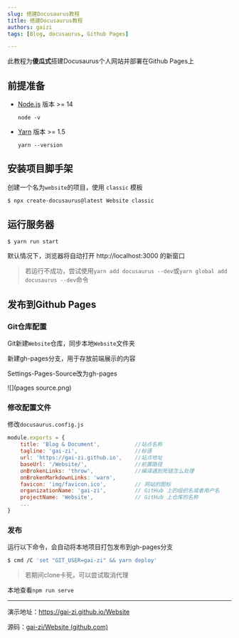 ```yaml
---
slug: 搭建Docusaurus教程
title: 搭建Docusaurus教程
authors: gaizi
tags: [Blog, docusaurus, Github Pages]

---
```


此教程为**傻瓜式**搭建Docusaurus个人网站并部署在Github Pages上

## 前提准备

- [Node.js](https://nodejs.org/en/download/) 版本 >= 14

  `node -v`

- [Yarn](https://yarnpkg.com/en/) 版本 >= 1.5

  `yarn --version` 

## 安装项目脚手架

创建一个名为`website`的项目，使用 `classic` 模板

```bash
$ npx create-docusaurus@latest Website classic
```

## 运行服务器

```bash
$ yarn run start
```

默认情况下，浏览器将自动打开 http://localhost:3000 的新窗口

> 若运行不成功，尝试使用`yarn add docusaurus --dev`或`yarn global add docusaurus --dev`命令

## 发布到Github Pages

<!--truncate-->

### Git仓库配置

Git新建`Website`仓库，同步本地`Website`文件夹

新建gh-pages分支，用于存放前端展示的内容

Settings-Pages-Source改为gh-pages

![](pages source.png)

### 修改配置文件

修改`docusaurus.config.js`

```js
module.exports = {
    title: 'Blog & Document',			//站点名称
    tagline: 'gai-zi',					//标语
    url: 'https://gai-zi.github.io',	//站点地址
    baseUrl: '/Website/',				//前置路径
    onBrokenLinks: 'throw',				//编译遇到死链怎么处理
    onBrokenMarkdownLinks: 'warn',
    favicon: 'img/favicon.ico',			// 网站的图标
    organizationName: 'gai-zi',  		// GitHub 上的组织名或者用户名
    projectName: 'Website', 			// GitHub 上仓库的名称
	...
}
```

### 发布

运行以下命令，会自动将本地项目打包发布到gh-pages分支

```bash
$ cmd /C 'set "GIT_USER=gai-zi" && yarn deploy'
```

> 若期间clone卡死，可以尝试取消代理

本地查看`npm run serve`

---

演示地址：https://gai-zi.github.io/Website

源码：[gai-zi/Website (github.com)](https://github.com/gai-zi/Website)

